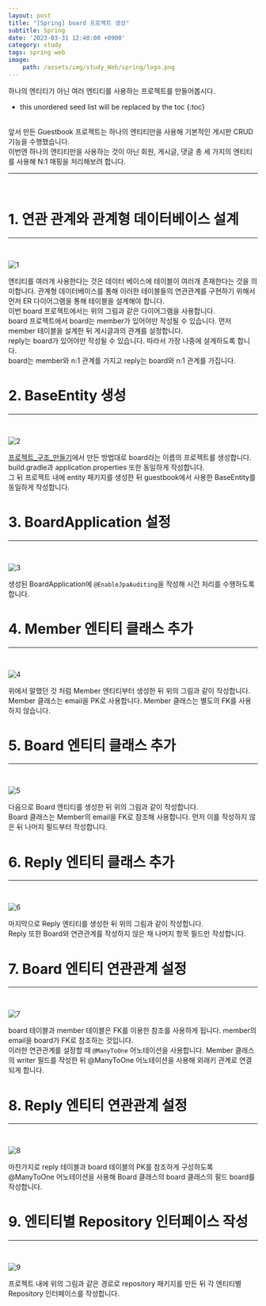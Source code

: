 ```yaml
---
layout: post
title: "[Spring] board 프로젝트 생성"
subtitle: Spring
date: '2023-03-31 12:40:00 +0900'
category: study
tags: spring web
image:
    path: /assets/img/study_Web/spring/logo.png
---
```


하나의 엔티티가 아닌 여러 엔티티를 사용하는 프로젝트를 만들어봅시다.

<!--more-->

* this unordered seed list will be replaced by the toc
{:toc}
<br>
앞서 만든 Guestbook 프로젝트는 하나의 엔티티만을 사용해 기본적인 게시판 CRUD기능을 수행했습니다.<br>
이번엔 하나의 엔티티만을 사용하는 것이 아닌 회원, 게시글, 댓글 총 세 가지의 엔티티를 사용해 N:1 매핑을 처리해보려 합니다.<br>


---
<br>

# 1. 연관 관계와 관계형 데이터베이스 설계
---
<br>

![1](/assets/img/study_Web/spring/2023-03-31-[Spring]_board_프로젝트_생성/1.png)
<br>

엔티티를 여러개 사용한다는 것은 데이터 베이스에 테이블이 여러개 존재한다는 것을 의미합니다. 관계형 데이터베이스를 통해 이러한 테이블들의 연관관계를 구현하기 위해서 먼저 ER 다이어그램을 통해 테이블을 설계해야 합니다.<br>
이번 board 프로젝트에서는 위의 그림과 같은 다이어그램을 사용합니다.<br>
board 프로젝트에서 board는 member가 있어야만 작성될 수 있습니다. 먼저 member 테이블을 설계한 뒤 게시글과의 관계를 설정합니다.<br>
reply는 board가 있어야만 작성될 수 있습니다. 따라서 가장 나중에 설계하도록 합니다.<br>
board는 member와 n:1 관계를 가지고 reply는 board와 n:1 관계를 가집니다.<br>

# 2. BaseEntity 생성
---
<br>

![2](/assets/img/study_Web/spring/2023-03-31-[Spring]_board_프로젝트_생성/2.png)
<br>

[프로젝트_구조_만들기](https://heesung98.github.io/study/Spring-_%ED%94%84%EB%A1%9C%EC%A0%9D%ED%8A%B8_%EA%B5%AC%EC%A1%B0_%EB%A7%8C%EB%93%A4%EA%B8%B0.html)에서 만든 방법대로 board라는 이름의 프로젝트를 생성합니다. build.gradle과 application.properties 또한 동일하게 작성합니다.<br>
그 뒤 프로젝트 내에 entity 패키지를 생성한 뒤 guestbook에서 사용한 BaseEntity를 동일하게 작성합니다.


# 3. BoardApplication 설정
---
<br>

![3](/assets/img/study_Web/spring/2023-03-31-[Spring]_board_프로젝트_생성/3.png)
<br>

생성된 BoardApplication에 `@EnableJpaAuditing`을 작성해 시간 처리를 수행하도록 합니다.<br>


# 4. Member 엔티티 클래스 추가
---
<br>

![4](/assets/img/study_Web/spring/2023-03-31-[Spring]_board_프로젝트_생성/4.png)
<br>

위에서 말했던 것 처럼 Member 엔티티부터 생성한 뒤 위의 그림과 같이 작성합니다.<br>
Member 클래스는 email을 PK로 사용합니다. Member 클래스는 별도의 FK를 사용하지 않습니다.<br>

# 5. Board 엔티티 클래스 추가
---
<br>

![5](/assets/img/study_Web/spring/2023-03-31-[Spring]_board_프로젝트_생성/5.png)
<br>

다음으로 Board 엔티티를 생성한 뒤 위의 그림과 같이 작성합니다.<br>
Board 클래스는 Member의 email을 FK로 참조해 사용합니다. 먼저 이를 작성하지 않은 뒤 나머지 필드부터 작성합니다.<br>

# 6. Reply 엔티티 클래스 추가
---
<br>

![6](/assets/img/study_Web/spring/2023-03-31-[Spring]_board_프로젝트_생성/6.png)
<br>

마지막으로 Reply 엔티티를 생성한 뒤 위의 그림과 같이 작성합니다.<br>
Reply 또한 Board와 연관관계를 작성하지 않은 채 나머지 항목 필드만 작성합니다.<br>

# 7. Board 엔티티 연관관계 설정
---
<br>

![7](/assets/img/study_Web/spring/2023-03-31-[Spring]_board_프로젝트_생성/7.png)
<br>

board 테이블과 member 테이블은 FK를 이용한 참조를 사용하게 됩니다. member의 email을 board가 FK로 참조하는 것입니다.<br>
이러한 연관관계를 설정할 때 `@ManyToOne` 어노테이션을 사용합니다. Member 클래스의 writer 필드를 작성한 뒤 @ManyToOne 어노테이션을 사용해 외래키 관계로 연결되게 합니다.<br>

# 8. Reply 엔티티 연관관계 설정
---
<br>

![8](/assets/img/study_Web/spring/2023-03-31-[Spring]_board_프로젝트_생성/8m.png)
<br>

마찬가지로 reply 테이블과 board 테이블의 PK를 참조하게 구성하도록 @ManyToOne 어노테이션을 사용해 Board 클래스의 board 클래스의 필드 board를 작성합니다.

# 9. 엔티티별 Repository 인터페이스 작성
---
<br>

![9](/assets/img/study_Web/spring/2023-03-31-[Spring]_board_프로젝트_생성/9.png)
<br>

프로젝트 내에 위의 그림과 같은 경로로 repository 패키지를 만든 뒤 각 엔티티별 Repository 인터페이스를 작성합니다.<br>
